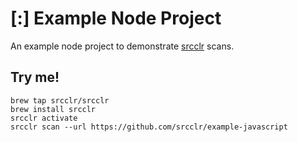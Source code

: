 # [:] Example Node Project

An example node project to demonstrate [srcclr](https://www.srcclr.com) scans.

## Try me!
  
```
brew tap srcclr/srcclr
brew install srcclr
srcclr activate
srcclr scan --url https://github.com/srcclr/example-javascript
```
